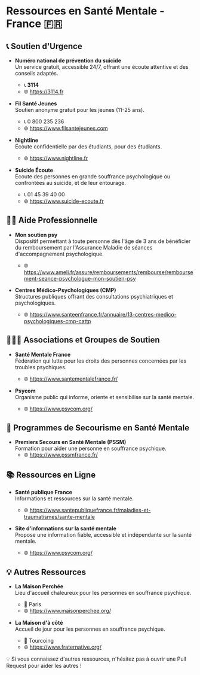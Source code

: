 # Ressources en Santé Mentale - France 🇫🇷

## 📞 Soutien d'Urgence

- **Numéro national de prévention du suicide**  
  Un service gratuit, accessible 24/7, offrant une écoute attentive et des conseils adaptés.  
  - 📞 **3114**  
  - 🌐 https://3114.fr

- **Fil Santé Jeunes**  
  Soutien anonyme gratuit pour les jeunes (11-25 ans).  
  - 📞 0 800 235 236  
  - 🌐 https://www.filsantejeunes.com

- **Nightline**  
  Écoute confidentielle par des étudiants, pour des étudiants.  
  - 🌐 https://www.nightline.fr

- **Suicide Écoute**  
  Écoute des personnes en grande souffrance psychologique ou confrontées au suicide, et de leur entourage.  
  - 📞 01 45 39 40 00  
  - 🌐 https://www.suicide-ecoute.fr

## 👩‍⚕️ Aide Professionnelle

- **Mon soutien psy**  
  Dispositif permettant à toute personne dès l'âge de 3 ans de bénéficier du remboursement par l'Assurance Maladie de séances d'accompagnement psychologique.  
  - 🌐 https://www.ameli.fr/assure/remboursements/rembourse/remboursement-seance-psychologue-mon-soutien-psy

- **Centres Médico-Psychologiques (CMP)**  
  Structures publiques offrant des consultations psychiatriques et psychologiques.  
  - 🌐 https://www.santeenfrance.fr/annuaire/13-centres-medico-psychologiques-cmp-cattp

## 🧑‍🤝‍🧑 Associations et Groupes de Soutien

- **Santé Mentale France**  
  Fédération qui lutte pour les droits des personnes concernées par les troubles psychiques.  
  - 🌐 https://www.santementalefrance.fr/

- **Psycom**  
  Organisme public qui informe, oriente et sensibilise sur la santé mentale.  
  - 🌐 https://www.psycom.org/

## 🧠 Programmes de Secourisme en Santé Mentale

- **Premiers Secours en Santé Mentale (PSSM)**  
  Formation pour aider une personne en souffrance psychique.  
  - 🌐 https://www.pssmfrance.fr/

## 📚 Ressources en Ligne

- **Santé publique France**  
  Informations et ressources sur la santé mentale.  
  - 🌐 https://www.santepubliquefrance.fr/maladies-et-traumatismes/sante-mentale

- **Site d'informations sur la santé mentale**  
  Propose une information fiable, accessible et indépendante sur la santé mentale.  
  - 🌐 https://www.psycom.org/

## 💡 Autres Ressources

- **La Maison Perchée**  
  Lieu d'accueil chaleureux pour les personnes en souffrance psychique.  
  - 📍 Paris  
  - 🌐 https://www.maisonperchee.org/

- **La Maison d'à côté**  
  Accueil de jour pour les personnes en souffrance psychique.  
  - 📍 Tourcoing  
  - 🌐 https://www.fraternative.org/

💡 Si vous connaissez d'autres ressources, n'hésitez pas à ouvrir une Pull Request pour aider les autres !
